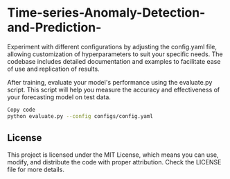 # Time-series-Anomaly-Detection-and-Prediction-


Experiment with different configurations by adjusting the config.yaml file, allowing customization of hyperparameters to suit your specific needs. The codebase includes detailed documentation and examples to facilitate ease of use and replication of results.

After training, evaluate your model's performance using the evaluate.py script. This script will help you measure the accuracy and effectiveness of your forecasting model on test data.

```bash
Copy code
python evaluate.py --config configs/config.yaml
```

## License
This project is licensed under the MIT License, which means you can use, modify, and distribute the code with proper attribution. Check the LICENSE file for more details.

